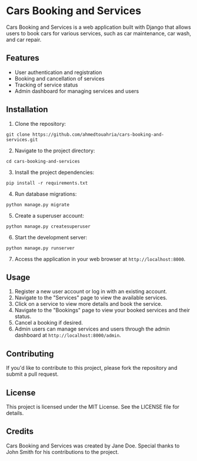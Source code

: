 
# Cars Booking and Services

Cars Booking and Services is a web application built with Django that allows users to book cars for various services, such as car maintenance, car wash, and car repair.

## Features

- User authentication and registration
- Booking and cancellation of services
- Tracking of service status
- Admin dashboard for managing services and users

## Installation

1. Clone the repository:

```
git clone https://github.com/ahmedtouahria/cars-booking-and-services.git
```

2. Navigate to the project directory:

```
cd cars-booking-and-services
```

3. Install the project dependencies:

```
pip install -r requirements.txt
```

4. Run database migrations:

```
python manage.py migrate
```

5. Create a superuser account:

```
python manage.py createsuperuser
```

6. Start the development server:

```
python manage.py runserver
```

7. Access the application in your web browser at `http://localhost:8000`.

## Usage

1. Register a new user account or log in with an existing account.
2. Navigate to the "Services" page to view the available services.
3. Click on a service to view more details and book the service.
4. Navigate to the "Bookings" page to view your booked services and their status.
5. Cancel a booking if desired.
6. Admin users can manage services and users through the admin dashboard at `http://localhost:8000/admin`.

## Contributing

If you'd like to contribute to this project, please fork the repository and submit a pull request.

## License

This project is licensed under the MIT License. See the LICENSE file for details.

## Credits

Cars Booking and Services was created by Jane Doe. Special thanks to John Smith for his contributions to the project.
